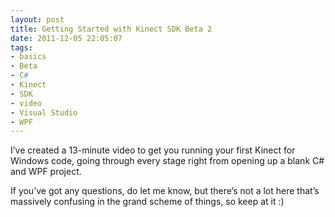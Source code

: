 ```yaml
---
layout: post
title: Getting Started with Kinect SDK Beta 2
date: 2011-12-05 22:05:07
tags:
- basics
- Beta
- C#
- Kinect
- SDK
- video
- Visual Studio
- WPF
---
```

<p>I’ve created a 13-minute video to get you running your first Kinect for Windows code, going through every stage right from opening up a blank C# and WPF project. </p>
<p>If you’ve got any questions, do let me know, but there’s not a lot here that’s massively confusing in the grand scheme of things, so keep at it :)</p>
<div style="padding-bottom: 0px; margin: 0px auto; padding-left: 0px; width: 577px; padding-right: 0px; display: block; float: none; padding-top: 0px" id="scid:5737277B-5D6D-4f48-ABFC-DD9C333F4C5D:08959a0f-3b1d-4441-bdc7-d783e22bcc33" class="wlWriterEditableSmartContent">
<div><object width="577" height="324"><param name="movie" value="http://www.youtube.com/v/NTNLhyLbqFo?hl=en&amp;hd=1" /><embed src="http://www.youtube.com/v/NTNLhyLbqFo?hl=en&amp;hd=1" type="application/x-shockwave-flash" width="577" height="324"></embed></object></div>
</div>

